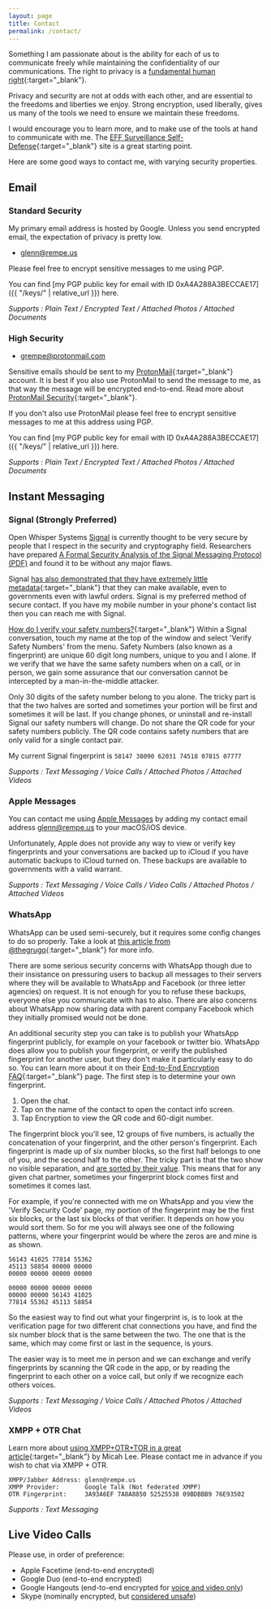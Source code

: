 ```yaml
---
layout: page
title: Contact
permalink: /contact/
---
```


Something I am passionate about is the ability for each of us to communicate freely
while maintaining the confidentiality of our communications. The right to privacy
is a [fundamental human right](http://motherboard.vice.com/read/united-nations-encryption-and-online-anonymity-are-basic-human-rights){:target="_blank"}.

Privacy and security are not at odds with each other, and are essential to the
freedoms and liberties we enjoy. Strong encryption, used liberally, gives us
many of the tools we need to ensure we maintain these freedoms.

I would encourage you to learn more, and to make use of the tools at hand to
communicate with me. The [EFF Surveillance Self-Defense](https://ssd.eff.org){:target="_blank"}
site is a great starting point.

Here are some good ways to contact me, with varying security properties.

## Email

### Standard Security

My primary email address is hosted by Google. Unless you send encrypted email,
the expectation of privacy is pretty low.

* [glenn@rempe.us](mailto:glenn@rempe.us)

Please feel free to encrypt sensitive messages to me using PGP.

You can find [my PGP public key for email with ID 0xA4A288A3BECCAE17]({{ "/keys/" | relative_url }}) here.

*Supports : Plain Text / Encrypted Text / Attached Photos / Attached Documents*


### High Security

* [grempe@protonmail.com](mailto:grempe@protonmail.com)

Sensitive emails should be sent to my [ProtonMail](https://protonmail.com){:target="_blank"}
account. It is best if you also use ProtonMail to send the message to me, as that
way the message will be encrypted end-to-end. Read more about [ProtonMail Security](https://protonmail.com/security-details){:target="_blank"}.

If you don't also use ProtonMail please feel free to encrypt sensitive messages
to me at this address using PGP.

You can find [my PGP public key for email with ID 0xA4A288A3BECCAE17]({{ "/keys/" | relative_url }}) here.

*Supports : Plain Text / Encrypted Text / Attached Photos / Attached Documents*

## Instant Messaging

### Signal (Strongly Preferred)

Open Whisper Systems [Signal](https://whispersystems.org) is currently thought
to be very secure by people that I respect in the security and cryptography field.
Researchers have prepared [A Formal Security Analysis of the Signal Messaging Protocol (PDF)](https://eprint.iacr.org/2016/1013.pdf) and found it to be without any major
flaws.

Signal [has also demonstrated that they have extremely little metadata](https://whispersystems.org/bigbrother/eastern-virginia-grand-jury/){:target="_blank"} that
they can make available, even to governments even with lawful orders. Signal
is my preferred method of secure contact. If you have my mobile number
in your phone's contact list then you can reach me with Signal.

[How do I verify your safety numbers?](https://whispersystems.org/blog/safety-number-updates/){:target="_blank"}
Within a Signal conversation, touch my name at the top of the window and select
'Verify Safety Numbers' from the menu. Safety Numbers (also known as a fingerprint)
are unique 60 digit long numbers, unique to you and I alone. If we verify that we
have the same safety numbers when on a call, or in person, we gain some assurance
that our conversation cannot be intercepted by a man-in-the-middle attacker.

Only 30 digits of the safety number belong to you alone. The tricky part is
that the two halves are sorted and sometimes your portion will be first and sometimes
it will be last. If you change phones, or uninstall and re-install Signal our
safety numbers will change. Do not share the QR code for your safety numbers
publicly. The QR code contains safety numbers that are only valid for a single
contact pair.

My current Signal fingerprint is `58147 38090 62031 74518 07815 07777`

*Supports : Text Messaging / Voice Calls / Attached Photos / Attached Videos*


### Apple Messages

You can contact me using [Apple Messages](https://support.apple.com/explore/messages)
by adding my contact email address [glenn@rempe.us](mailto:glenn@rempe.us)
to your macOS/iOS device.

Unfortunately, Apple does not provide any way to view or verify key fingerprints
and your conversations are backed up to iCloud if you have automatic backups to
iCloud turned on. These backups are available to governments with a valid warrant.

*Supports : Text Messaging / Voice Calls / Video Calls / Attached Photos / Attached Videos*


### WhatsApp

WhatsApp can be used semi-securely, but it requires some config changes
to do so properly. Take a look at [this article from @thegrugq](https://medium.com/@thegrugq/operational-whatsapp-on-ios-ce9a4231a034#.6k0pzq7xr){:target="_blank"} for more info.

There are some serious security concerns with WhatsApp though due to their
insistance on pressuring users to backup all messages to their servers where
they will be available to WhatsApp and Facebook (or three letter agencies) on
request. It is not enough for you to refuse these backups, everyone else you
communicate with has to also. There are also concerns about WhatsApp now
sharing data with parent company Facebook which they initially promised would
not be done.

An additional security step you can take is to publish your WhatsApp fingerprint
publicly, for example on your facebook or twitter bio. WhatsApp does allow you
to publish your fingerprint, or verify the published fingerprint for another
user, but they don't make it particularly easy to do so. You can learn more about
it on their [End-to-End Encryption FAQ](https://www.whatsapp.com/faq/en/general/28030015){:target="_blank"} page.
The first step is to determine your own fingerprint.

1. Open the chat.
2. Tap on the name of the contact to open the contact info screen.
3. Tap Encryption to view the QR code and 60-digit number.

The fingerprint block you'll see, 12 groups of five numbers, is actually
the concatenation of your fingerprint, and the other person's fingerprint.
Each fingerprint is made up of six number blocks, so the first half
belongs to one of you, and the second half to the other. The tricky part is that
the two show no visible separation, and [are sorted by their value](https://twitter.com/dchest/status/717492356849803265). This means
that for any given chat partner, sometimes your fingerprint block comes first
and sometimes it comes last.

For example, if you're connected with me on WhatsApp and you view the 'Verify
Security Code' page, my portion of the fingerprint may be the first six blocks,
or the last six blocks of that verifier. It depends on how you would sort them.
So for me you will always see one of the following patterns, where
your fingerprint would be where the zeros are and mine is as shown.

``` text
56143 41025 77814 55362
45113 58854 00000 00000
00000 00000 00000 00000
```

``` text
00000 00000 00000 00000
00000 00000 56143 41025
77814 55362 45113 58854
```

So the easiest way to find out what your fingerprint is, is to look at the
verification page for two different chat connections you have, and find the
six number block that is the same between the two. The one that is the same,
which may come first or last in the sequence, is yours.

The easier way is to meet me in person and we can exchange and verify fingerprints
by scanning the QR code in the app, or by reading the fingerprint to each other
on a voice call, but only if we recognize each others voices.

*Supports : Text Messaging / Voice Calls / Attached Photos / Attached Videos*


### XMPP + OTR Chat

Learn more about [using XMPP+OTR+TOR in a great article](https://theintercept.com/2015/07/14/communicating-secret-watched/){:target="_blank"} by Micah Lee. Please contact me in advance if you wish to chat via XMPP + OTR.

``` text
XMPP/Jabber Address: glenn@rempe.us
XMPP Provider:       Google Talk (Not federated XMPP)
OTR Fingerprint:     3A93A6EF 7A8A8850 52525538 09BDBBB9 76E93502
```

*Supports : Text Messaging*

## Live Video Calls

Please use, in order of preference:

* Apple Facetime (end-to-end encrypted)
* Google Duo (end-to-end encrypted)
* Google Hangouts (end-to-end encrypted for [voice and video only](https://support.google.com/hangouts/answer/6046115?hl=en))
* Skype (nominally encrypted, but [considered unsafe](https://en.wikipedia.org/wiki/Skype_security))

